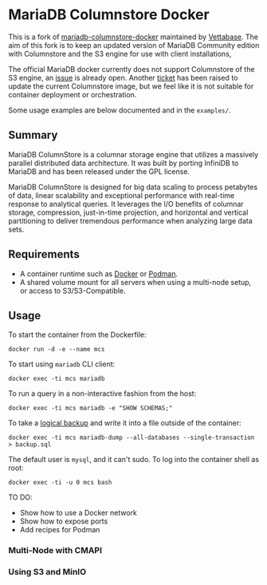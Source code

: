 # MariaDB Columnstore Docker

This is a fork of [mariadb-columnstore-docker](https://github.com/mariadb-corporation/mariadb-columnstore-docker/tree/master) maintained by [Vettabase](https://vettabase.com/).
The aim of this fork is to keep an updated version of MariaDB Community edition with Columnstore and the S3 engine for use with client installations,

The official MariaDB docker currently does not support Columnstore of the S3 engine, an [issue](https://github.com/MariaDB/mariadb-docker/issues/457) is already open.
Another [ticket](https://jira.mariadb.org/browse/MCOL-5646) has been raised to update the current Columnstore image, but we feel like it is not suitable for container deployment or orchestration.

Some usage examples are below documented and in the `examples/`.

## Summary

MariaDB ColumnStore is a columnar storage engine that utilizes a massively parallel distributed data architecture. It was built by porting InfiniDB to MariaDB and has been released under the GPL license.

MariaDB ColumnStore is designed for big data scaling to process petabytes of data, linear scalability and exceptional performance with real-time response to analytical queries. It leverages the I/O benefits of columnar storage, compression, just-in-time projection, and horizontal and vertical partitioning to deliver tremendous performance when analyzing large data sets.

## Requirements

* A container runtime such as [Docker](https://www.docker.com/) or [Podman](https://podman.io/).
* A shared volume mount for all servers when using a multi-node setup, or access to S3/S3-Compatible.

## Usage

To start the container from the Dockerfile:

    docker run -d -e --name mcs

To start using `mariadb` CLI client:

    docker exec -ti mcs mariadb

To run a query in a non-interactive fashion from the host:

    docker exec -ti mcs mariadb -e "SHOW SCHEMAS;"

To take a [logical backup](https://mariadb.com/kb/en/mariadb-dump/) and write it into a file outside of the container:

    docker exec -ti mcs mariadb-dump --all-databases --single-transaction > backup.sql

The default user is `mysql`, and it can't sudo. To log into the container shell as root:

    docker exec -ti -u 0 mcs bash

TO DO:

- Show how to use a Docker network
- Show how to expose ports
- Add recipes for Podman

### Multi-Node with CMAPI

### Using S3 and MinIO
